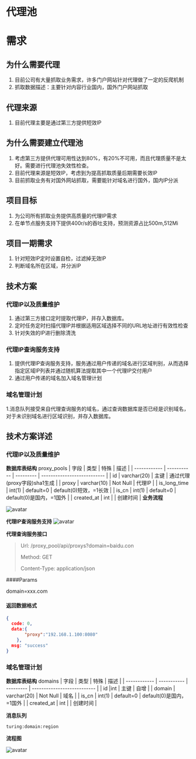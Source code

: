 # 代理池
# 需求
## 为什么需要代理
1. 目前公司有大量抓取业务需求，许多门户网站针对代理做了一定的反爬机制
2. 抓取数据描述：主要针对内容行业国内，国外门户网站抓取
## 代理来源
1. 目前代理主要是通过第三方提供短效IP
## 为什么需要建立代理池
1. 考虑第三方提供代理可用性达到80%，有20%不可用，而且代理质量不是太好。需要进行代理池失效性检查。
2. 目前代理来源是短效IP，考虑到为提高抓取质量后期需要长效IP
3. 目前抓取业务有对国外网站抓取，需要能针对域名进行国外，国内IP分派
## 项目目标
1. 为公司所有抓取业务提供高质量的代理IP需求
2. 在单节点服务支持下提供400r/s的吞吐支持，预测资源占比500m,512Mi
## 项目一期需求
1. 针对短效IP定时设置自检，过滤掉无效IP
2. 判断域名所在区域，并分派IP
## 技术方案

### 代理IP以及质量维护
1. 通过第三方接口定时提取代理IP，并存入数据库。
2. 定时任务定时扫描代理IP并根据适用区域选择不同的URL地址进行有效性检查
3. 针对失效的IP进行删除清洗

### 代理IP查询服务支持
1. 提供代理IP查询服务支持，服务通过用户传递的域名进行区域判别，从而选择指定区域IP列表并通过随机算法提取其中一个代理IP交付用户
2. 通过用户传递的域名加入域名管理计划

### 域名管理计划
1.消息队列接受来自代理查询服务的域名，通过查询数据库是否已经是识别域名，对于未识别域名进行区域识别，并存入数据库。

## 技术方案详述
### 代理IP以及质量维护

**数据库表结构**
proxy_pools
| 字段         | 类型        | 特殊      | 描述                        |
| ------------ | ----------- | --------- | --------------------------- |
| id           | varchar(20) | 主键      | 通过代理(proxy字段)sha1生成 |
| proxy        | varchar(10) | Not Null  | 代理IP                      |
| is_long_time | int(1)      | default=0 | default(0)短效，=1长效      |
| is_cn        | int(1)      | default=0 | default(0)是国内，=1国外    |
| created_at        | int      |  | 创建时间  |
**业务流程**

![avatar](/Users/yunbaoma/Desktop/代理池IP模块流程.jpeg)

**代理IP查询服务支持**
![avatar](/Users/yunbaoma/Desktop/代理查询服务.jpeg)

**代理查询服务接口**

> Url: /proxy_pool/api/proxys?domain=baidu.con
>
> Method: GET
>
> Content-Type: application/json

####Params

domain=xxx.com

#### 返回数据格式

```json
{
  code: 0,
  data:{
       "proxy":"192.168.1.100:8080"
    },
  msg: "success"
}


```
### 域名管理计划
**数据库表结构**
domains
| 字段         | 类型        | 特殊      | 描述                        |
| ------------ | ----------- | --------- | --------------------------- |
| id           |int | 主键      | 自增 |
| domain        | varchar(20) | Not Null  | 域名                |
| is_cn        | int(1)      | default=0 | default(0)是国内，=1国外    |
| created_at        | int      |  | 创建时间  |

**消息队列**

`turing:domain:region`

**流程图**

![avatar](/Users/yunbaoma/Desktop/域名识别计划.jpeg)
